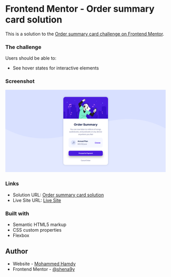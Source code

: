 # Frontend Mentor - Order summary card solution

This is a solution to the [Order summary card challenge on Frontend Mentor](https://www.frontendmentor.io/challenges/order-summary-component-QlPmajDUj).

### The challenge

Users should be able to:

- See hover states for interactive elements

### Screenshot

![Order summary card solution](images/screenshot.png)

### Links

- Solution URL: [Order summary card solution](https://www.frontendmentor.io/challenges/order-summary-component)
- Live Site URL: [Live Site](https://your-live-site-url.com)

### Built with

- Semantic HTML5 markup
- CSS custom properties
- Flexbox

## Author

- Website - [Mohammed Hamdy](https://github.com/shena9y)
- Frontend Mentor - [@shena9y](https://www.frontendmentor.io/profile/shena9y)
